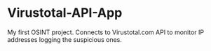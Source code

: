 # Virustotal-API-App
My first OSINT project. Connects to Virustotal.com API to monitor IP addresses logging the suspicious ones.
